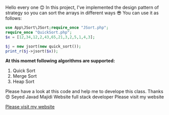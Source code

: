 Hello every one 😊
In this project, I've implemented the design pattern of strategy so you can sort the arrays in different ways 😎
You can use it as follows:

```php
use App\JSort\JSort;require_once "JSort.php";
require_once "QuickSort.php";
$x = [12,34,12,2,43,65,21,3,2,5,1,4,3];

$j = new jsort(new quick_sort());
print_r($j->jsort($x));
```

**At this momet following algorithms are supported:**

1.  Quick Sort
2.  Merge Sort
3. Heap Sort

Please have a look at this code and help me to develope this class.
Thanks😍
Seyed Javad Majidi
Website full stack developer
Please visit my website

[Please visit my website](https://softjam.ir)